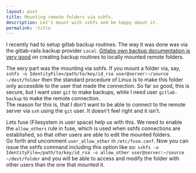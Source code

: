 ```yaml
---
layout: post
title: Mounting remote folders via sshfs.
description: Let's mount with sshfs and be happy about it.
permalink: :title
---
```


I recently had to setup gitlab backup routines. The way it was done was via the gitlab-rails backup provider `Local`. [Gitlabs own backup documentation is very good](https://docs.gitlab.com/ce/raketasks/backup_restore.html#uploading-to-locally-mounted-shares) on creating backup routines to locally mounted remote folders.

The eery part was the mounting via sshfs. If you mount a folder via, say, ```sshfs -o IdentityFile=/path/to/key/id_rsa user@server:~/source ~/dest/folder``` then the standard procedure of Linux is to make this folder only accessible to the user that made the connection. So far so good, this is secure, but I want user `git` to make backups, while I need user `gitlab-backup` to make the remote connection.  
The reason for this is, that I don't want to be able to connect to the remote server via `ssh` using the `git` user. It doesn't feel right and it isn't.

Lets fuse (Filesystem in user space) help us with this. We need to enable the `allow_others` rule in fuse, which is used when sshfs connections are established, so that other users are able to edit the mounted folders.  
Go forth and uncomment `user_allow_other` in `/etc/fuse.conf`. Now you can issue the sshfs command including this option like so: `sshfs -o IdentityFile=/path/to/key/id_rsa -o allow_other user@server:~/source ~/dest/folder` and you will be able to access and modify the folder with other users than the one that mounted it.
